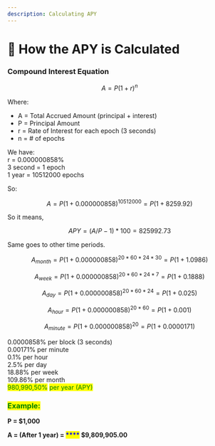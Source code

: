 ```yaml
---
description: Calculating APY
---
```


# 💸 How the APY is Calculated

### Compound Interest Equation

$$
A = P(1 + r)^n
$$

Where:

* A = Total Accrued Amount (principal + interest)
* P = Principal Amount
* r = Rate of Interest for each epoch (3 seconds)
* n = # of epochs

We have:\
r = 0.000000858%\
3 second = 1 epoch\
1 year = 10512000 epochs

So:

$$
A = P(1 + 0.000000858)^{10512000}= P(1+8259.92)
$$

So it means,

$$
APY =(A/P -1)*100 = 825992.73 %
$$

Same goes to other time periods.

$$
A_{month}=P(1+0.000000858)^{20*60*24*30}=P(1+1.0986)
$$

$$
A_{week}=P(1+0.000000858)^{20*60*24*7}=P(1+0.1888)
$$

$$
A_{day}=P(1+0.000000858)^{20*60*24}=P(1+0.025)
$$

$$
A_{hour}=P(1+0.000000858)^{20*60}=P(1+0.001)
$$

$$
A_{minute}=P(1+0.000000858)^{20}=P(1+0.0000171)
$$

0.0000858% per block (3 seconds)\
0.00171% per minute \
0.1% per hour \
2.5% per day \
18.88% per week \
109.86% per month \
<mark style="color:green;">980,990,50%</mark> <mark style="color:green;">per year (APY)</mark>

### <mark style="color:green;">**Example:**</mark>

**P = **<mark style="color:green;">**$1,000**</mark>

**A = (After 1 year) = **<mark style="color:blue;">****</mark>** **<mark style="color:green;">**$9,809,905.00**</mark>
